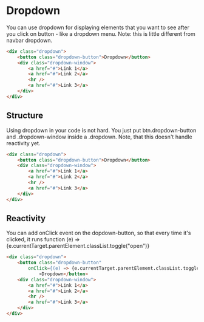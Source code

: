 # Dropdown
You can use dropdown for displaying elements that you want to see after you click on button - like a dropdown menu. Note: this is little different from navbar dropdown.

``` html sample
<div class="dropdown">
	<button class="dropdown-button">Dropdown</button>
	<div class="dropdown-window">
		<a href="#">Link 1</a>
		<a href="#">Link 2</a>
		<hr />
		<a href="#">Link 3</a>
	</div>
</div>
```

## Structure
Using dropdown in your code is not hard. You just put btn.dropdown-button and .dropdown-window inside a .dropdown. Note, that this doesn't handle reactivity yet.
``` html sample
<div class="dropdown">
	<button class="dropdown-button">Dropdown</button>
	<div class="dropdown-window">
		<a href="#">Link 1</a>
		<a href="#">Link 2</a>
		<hr />
		<a href="#">Link 3</a>
	</div>
</div>
```
## Reactivity
You can add onClick event on the dopdown-button, so that every time it's clicked, it runs function (e) => {e.currentTarget.parentElement.classList.toggle("open")}
``` html sample
<div class="dropdown">
	<button class="dropdown-button"
		onClick={(e) => {e.currentTarget.parentElement.classList.toggle("open")}
			>Dropdown</button>
	<div class="dropdown-window">
		<a href="#">Link 1</a>
		<a href="#">Link 2</a>
		<hr />
		<a href="#">Link 3</a>
	</div>
</div>
```